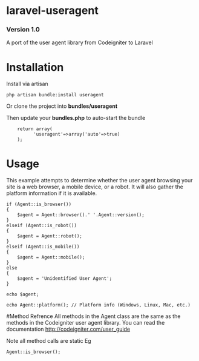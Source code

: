 laravel-useragent
=================
### Version 1.0

A port of the user agent library from Codeigniter to Laravel

Installation
============

Install via artisan

``` php artisan bundle:install useragent ```

Or clone the project into **bundles/useragent**

Then update your **bundles.php** to auto-start the bundle
``` 
    return array(
          'useragent'=>array('auto'=>true)
    );
 ```

Usage
============
This example attempts to determine whether the user agent browsing your site is a web browser, a mobile device, or a robot. It will also gather the platform information if it is available.
```
if (Agent::is_browser())
{
    $agent = Agent::browser().' '.Agent::version();
}
elseif (Agent::is_robot())
{
    $agent = Agent::robot();
}
elseif (Agent::is_mobile())
{
    $agent = Agent::mobile();
}
else
{
    $agent = 'Unidentified User Agent';
}

echo $agent;

echo Agent::platform(); // Platform info (Windows, Linux, Mac, etc.)
```
#Method Refrence
All methods in the Agent class are the same as the methods in the Codeigniter user agent library.
You can read the documentation <http://codeigniter.com/user_guide>

Note all method calls are static
Eg
``` 
Agent::is_browser(); 
```



